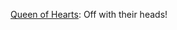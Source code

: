 <a href="https://ebooks.adelaide.edu.au/c/carroll/lewis/alice/chapter8.html">Queen of Hearts</a>: Off with their heads!
